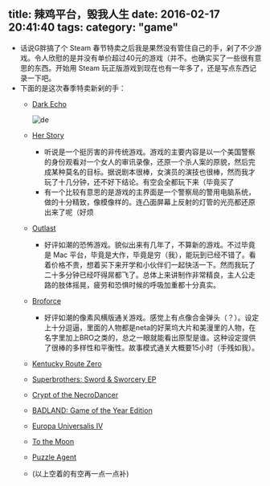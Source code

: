 title: 辣鸡平台，毁我人生
date: 2016-02-17 20:41:40
tags:
category: "game"
---
- 话说G胖搞了个 Steam 春节特卖之后我是果然没有管住自己的手，剁了不少游戏。令人欣慰的是并没有单价超过40元的游戏（并不。也确实买了一些很有意思的东西。开始用 Steam 玩正版游戏到现在也有一年多了，还是写点东西记录一下吧。
- 下面的是这次春季特卖新剁的手：
    - [Dark Echo](http://store.steampowered.com/app/368650/)
        
        ![de](http://cdn.akamai.steamstatic.com/steam/apps/368650/header.jpg?t=1448577884)
    - [Her Story](http://store.steampowered.com/app/368370/)
        - 听说是一个挺厉害的非传统游戏。游戏的主要内容是以一个美国警察的身份观看对一个女人的审讯录像，还原一个杀人案的原貌，然后完成某种莫名的目标。据说剧本很棒，女演员的演技也很棒，然而我才玩了十几分钟，还不好下结论。有空会全都玩下来（毕竟买了
        - 有一个比较有意思的是游戏的主界面是一个警察局的警用电脑系统，做的十分精致，像模像样的。连凸面屏幕上反射的灯管的光亮都还原出来了呢（好烦
    - [Outlast](http://store.steampowered.com/app/238320/)
        - 好评如潮的恐怖游戏。貌似出来有几年了，不算新的游戏。不过毕竟是 Mac 平台，毕竟是大作，毕竟是穷（我），能玩到已经不错了。看着价格不贵，想着买下来开学和小伙伴们一起快活一下。然而我玩了二十多分钟已经吓得屌都飞了。总体上来讲制作非常精良，主人公走路的肢体摇晃，疲劳和恐惧时候的呼吸加重都十分真实。
    - [Broforce](http://store.steampowered.com/app/274190/)
        - 好评如潮的像素风横版通关游戏。感觉上有点像合金弹头（？）。设定上十分逗逼，里面的人物都是neta的好莱坞大片和美漫里的人物，在名字里加上BRO之类的，总之一眼就能看出原型是谁。这种设定提供了很棒的多样性和平衡性。故事模式通关大概要15小时（手残如我）。
    - [Kentucky Route Zero](http://store.steampowered.com/app/231200/)
    - [Superbrothers: Sword & Sworcery EP](http://store.steampowered.com/app/204060/)
    - [Crypt of the NecroDancer](http://store.steampowered.com/app/247080/)
    - [BADLAND: Game of the Year Edition](http://store.steampowered.com/app/269670/)
    - [Europa Universalis IV](http://store.steampowered.com/app/236850/)
    - [To the Moon](http://store.steampowered.com/app/206440/)
    - [Puzzle Agent](http://store.steampowered.com/app/31270/)
    - (以上空着的有空再一点一点补)
